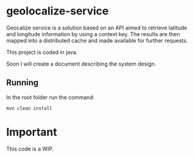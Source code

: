 # geolocalize-service

Geocalize service is a solution based on an API
aimed to retrieve latitude and longitude information
by using a context key. The results are then mapped into a distributed
cache and made available for further requests.

This project is coded in java.  

Soon I will create a document describing the system design.


## Running

In the root folder run the command:

`mvn clean install`

# Important

This code is a WIP.
